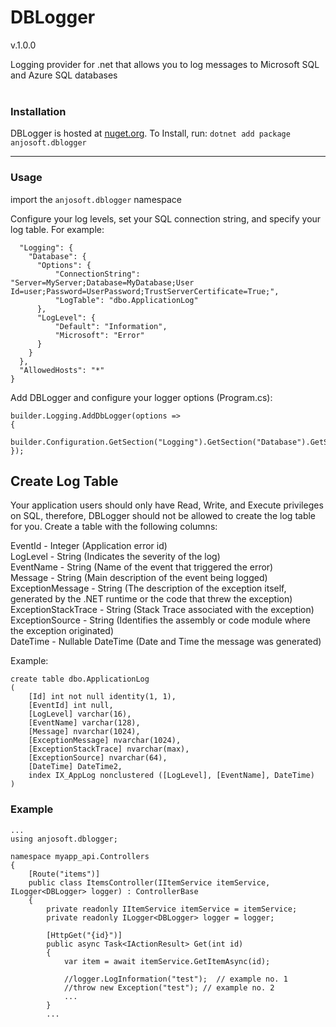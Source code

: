 # DBLogger

v.1.0.0

Logging provider for .net that allows you to log messages to Microsoft SQL and Azure SQL databases
<br>
<br>

### Installation

DBLogger is hosted at [nuget.org](https://www.nuget.org/packages/anjosoft.dblogger/). To Install, run:
``dotnet add package anjosoft.dblogger``

---

### Usage

import the ``anjosoft.dblogger`` namespace

Configure your log levels, set your SQL connection string, and specify your log table. For example:

```{
  "Logging": {
    "Database": {
      "Options": {
          "ConnectionString": "Server=MyServer;Database=MyDatabase;User Id=user;Password=UserPassword;TrustServerCertificate=True;",
          "LogTable": "dbo.ApplicationLog"
      },
      "LogLevel": {
          "Default": "Information",
          "Microsoft": "Error"
      }
    }
  },
  "AllowedHosts": "*"
}

```

Add DBLogger and configure your logger options (Program.cs):

```
builder.Logging.AddDbLogger(options =>
{
    builder.Configuration.GetSection("Logging").GetSection("Database").GetSection("Options").Bind(options);
});
```

## Create Log Table

Your application users should only have Read, Write, and Execute privileges on SQL, therefore, DBLogger should not be allowed to create the log table for you.
Create a table with the following columns:

EventId - Integer (Application error id)  
LogLevel - String (Indicates the severity of the log)  
EventName - String (Name of the event that triggered the error)  
Message - String (Main description of the event being logged)  
ExceptionMessage - String (The description of the exception itself, generated by the .NET runtime or the code that threw the exception)  
ExceptionStackTrace - String (Stack Trace associated with the exception)  
ExceptionSource - String (Identifies the assembly or code module where the exception originated)  
DateTime - Nullable DateTime (Date and Time the message was generated)  


Example:

```
create table dbo.ApplicationLog
(
    [Id] int not null identity(1, 1),
    [EventId] int null,
    [LogLevel] varchar(16),
    [EventName] varchar(128),
    [Message] nvarchar(1024),
    [ExceptionMessage] nvarchar(1024),
    [ExceptionStackTrace] nvarchar(max),
    [ExceptionSource] nvarchar(64),
    [DateTime] DateTime2,
    index IX_AppLog nonclustered ([LogLevel], [EventName], DateTime)
)
```

### Example

```
...
using anjosoft.dblogger;

namespace myapp_api.Controllers
{
    [Route("items")]
    public class ItemsController(IItemService itemService, ILogger<DBLogger> logger) : ControllerBase
    {
        private readonly IItemService itemService = itemService;
        private readonly ILogger<DBLogger> logger = logger;

        [HttpGet("{id}")]
        public async Task<IActionResult> Get(int id)
        {
            var item = await itemService.GetItemAsync(id);

            //logger.LogInformation("test");  // example no. 1            
            //throw new Exception("test"); // example no. 2
            ...
        }
        ...
```
